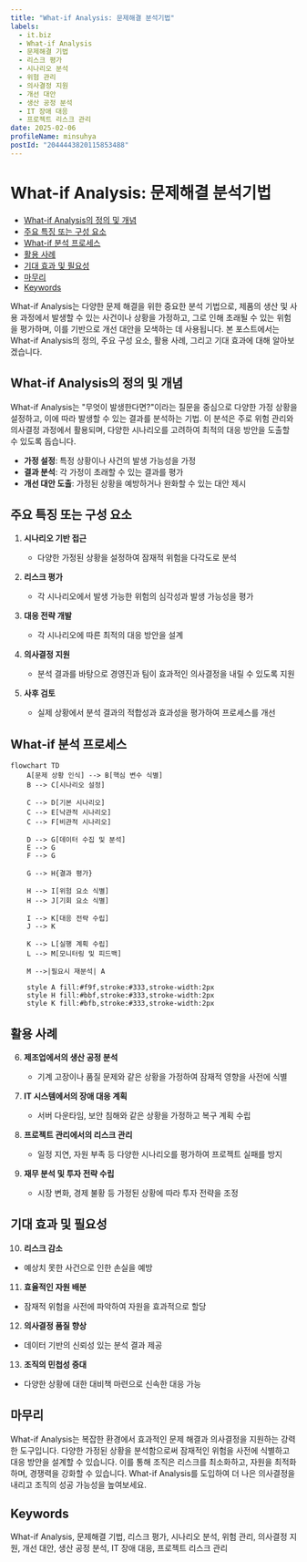```yaml
---
title: "What-if Analysis: 문제해결 분석기법"
labels:
  - it.biz
  - What-if Analysis
  - 문제해결 기법
  - 리스크 평가
  - 시나리오 분석
  - 위험 관리
  - 의사결정 지원
  - 개선 대안
  - 생산 공정 분석
  - IT 장애 대응
  - 프로젝트 리스크 관리
date: 2025-02-06
profileName: minsuhya
postId: "2044443820115853488"
---
```


# What-if Analysis: 문제해결 분석기법

<!-- mtoc-start -->

- [What-if Analysis의 정의 및 개념](#what-if-analysis의-정의-및-개념)
- [주요 특징 또는 구성 요소](#주요-특징-또는-구성-요소)
- [What-if 분석 프로세스](#what-if-분석-프로세스)
- [활용 사례](#활용-사례)
- [기대 효과 및 필요성](#기대-효과-및-필요성)
- [마무리](#마무리)
- [Keywords](#keywords)

<!-- mtoc-end -->

What-if Analysis는 다양한 문제 해결을 위한 중요한 분석 기법으로, 제품의 생산 및 사용 과정에서 발생할 수 있는 사건이나 상황을 가정하고, 그로 인해 초래될 수 있는 위험을 평가하며, 이를 기반으로 개선 대안을 모색하는 데 사용됩니다. 본 포스트에서는 What-if Analysis의 정의, 주요 구성 요소, 활용 사례, 그리고 기대 효과에 대해 알아보겠습니다.

## What-if Analysis의 정의 및 개념

What-if Analysis는 "무엇이 발생한다면?"이라는 질문을 중심으로 다양한 가정 상황을 설정하고, 이에 따라 발생할 수 있는 결과를 분석하는 기법. 이 분석은 주로 위험 관리와 의사결정 과정에서 활용되며, 다양한 시나리오를 고려하여 최적의 대응 방안을 도출할 수 있도록 돕습니다.

- **가정 설정**: 특정 상황이나 사건의 발생 가능성을 가정
- **결과 분석**: 각 가정이 초래할 수 있는 결과를 평가
- **개선 대안 도출**: 가정된 상황을 예방하거나 완화할 수 있는 대안 제시

## 주요 특징 또는 구성 요소

1. **시나리오 기반 접근**

   - 다양한 가정된 상황을 설정하여 잠재적 위험을 다각도로 분석

2. **리스크 평가**

   - 각 시나리오에서 발생 가능한 위험의 심각성과 발생 가능성을 평가

3. **대응 전략 개발**

   - 각 시나리오에 따른 최적의 대응 방안을 설계

4. **의사결정 지원**

   - 분석 결과를 바탕으로 경영진과 팀이 효과적인 의사결정을 내릴 수 있도록 지원

5. **사후 검토**
   - 실제 상황에서 분석 결과의 적합성과 효과성을 평가하여 프로세스를 개선

## What-if 분석 프로세스

```mermaid
flowchart TD
    A[문제 상황 인식] --> B[핵심 변수 식별]
    B --> C[시나리오 설정]

    C --> D[기본 시나리오]
    C --> E[낙관적 시나리오]
    C --> F[비관적 시나리오]

    D --> G[데이터 수집 및 분석]
    E --> G
    F --> G

    G --> H{결과 평가}

    H --> I[위험 요소 식별]
    H --> J[기회 요소 식별]

    I --> K[대응 전략 수립]
    J --> K

    K --> L[실행 계획 수립]
    L --> M[모니터링 및 피드백]

    M -->|필요시 재분석| A

    style A fill:#f9f,stroke:#333,stroke-width:2px
    style H fill:#bbf,stroke:#333,stroke-width:2px
    style K fill:#bfb,stroke:#333,stroke-width:2px
```

## 활용 사례

6. **제조업에서의 생산 공정 분석**

   - 기계 고장이나 품질 문제와 같은 상황을 가정하여 잠재적 영향을 사전에 식별

7. **IT 시스템에서의 장애 대응 계획**

   - 서버 다운타임, 보안 침해와 같은 상황을 가정하고 복구 계획 수립

8. **프로젝트 관리에서의 리스크 관리**

   - 일정 지연, 자원 부족 등 다양한 시나리오를 평가하여 프로젝트 실패를 방지

9. **재무 분석 및 투자 전략 수립**
   - 시장 변화, 경제 불황 등 가정된 상황에 따라 투자 전략을 조정

## 기대 효과 및 필요성

10. **리스크 감소**

   - 예상치 못한 사건으로 인한 손실을 예방

11. **효율적인 자원 배분**

   - 잠재적 위험을 사전에 파악하여 자원을 효과적으로 할당

12. **의사결정 품질 향상**

   - 데이터 기반의 신뢰성 있는 분석 결과 제공

13. **조직의 민첩성 증대**
   - 다양한 상황에 대한 대비책 마련으로 신속한 대응 가능

## 마무리

What-if Analysis는 복잡한 환경에서 효과적인 문제 해결과 의사결정을 지원하는 강력한 도구입니다. 다양한 가정된 상황을 분석함으로써 잠재적인 위험을 사전에 식별하고 대응 방안을 설계할 수 있습니다. 이를 통해 조직은 리스크를 최소화하고, 자원을 최적화하며, 경쟁력을 강화할 수 있습니다. What-if Analysis를 도입하여 더 나은 의사결정을 내리고 조직의 성공 가능성을 높여보세요.

## Keywords

What-if Analysis, 문제해결 기법, 리스크 평가, 시나리오 분석, 위험 관리, 의사결정 지원, 개선 대안, 생산 공정 분석, IT 장애 대응, 프로젝트 리스크 관리